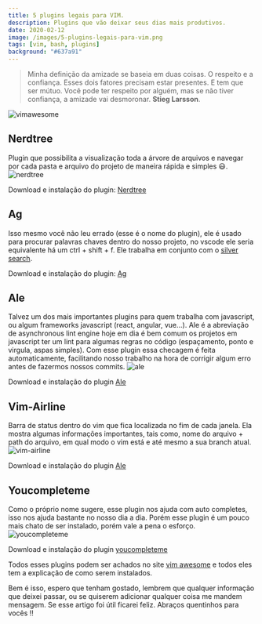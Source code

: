 ```yaml
---
title: 5 plugins legais para VIM.
description: Plugins que vão deixar seus dias mais produtivos.
date: 2020-02-12
image: /images/5-plugins-legais-para-vim.png
tags: [vim, bash, plugins]
background: "#637a91"
---
```


> Minha definição da amizade se baseia em duas coisas. O respeito e a confiança. Esses dois fatores precisam estar presentes. E tem que ser mútuo. Você pode ter respeito por alguém, mas se não tiver confiança, a amizade vai desmoronar. **Stieg Larsson**.

![vimawesome](/images/5-plugins-legais-para-vim.png)

## Nerdtree

Plugin que possibilita a visualização toda a árvore de arquivos e navegar por cada pasta e arquivo do projeto de maneira rápida e simples 😃.
![nerdtree](/images/nerdtree.png)

Download e instalação do plugin:
[Nerdtree](https://vimawesome.com/plugin/nerdtree-red)

## Ag

Isso mesmo você não leu errado (esse é o nome do plugin), ele é usado para procurar palavras chaves dentro do nosso projeto, no vscode ele seria equivalente há um ctrl + shift + f. Ele trabalha em conjunto com o [silver search](https://github.com/ggreer/the_silver_searcher).

Download e instalação do plugin: [Ag](https://vimawesome.com/plugin/ag-vim)

## Ale

Talvez um dos mais importantes plugins para quem trabalha com javascript, ou algum frameworks javascript (react, angular, vue…). Ale é a abreviação de asynchronous lint engine hoje em dia é bem comum os projetos em javascript ter um lint para algumas regras no código (espaçamento, ponto e virgula, aspas simples). Com esse plugin essa checagem é feita automaticamente, facilitando nosso trabalho na hora de corrigir algum erro antes de fazermos nossos commits.
![ale](/images/ale.gif)

Download e instalação do plugin [Ale](https://vimawesome.com/plugin/ale)

## Vim-Airline

Barra de status dentro do vim que fica localizada no fim de cada janela. Ela mostra algumas informações importantes, tais como, nome do arquivo + path do arquivo, em qual modo o vim está e até mesmo a sua branch atual.
![vim-airline](/images/vim-airline.gif)

Download e instalação do plugin [Ale](https://vimawesome.com/plugin/vim-airline-superman)

## Youcompleteme

Como o próprio nome sugere, esse plugin nos ajuda com auto completes, isso nos ajuda bastante no nosso dia a dia. Porém esse plugin é um pouco mais chato de ser instalado, porém vale a pena o esforço.
![youcompleteme](/images/youcompleteme.gif)

Download e instalação do plugin [youcompleteme](https://vimawesome.com/plugin/youcompleteme)

Todos esses plugins podem ser achados no site [vim awesome](https://vimawesome.com/) e todos eles tem a explicação de como serem instalados.

Bem é isso, espero que tenham gostado, lembrem que qualquer informação que deixei passar, ou se quiserem adicionar qualquer coisa me mandem mensagem. Se esse artigo foi útil ficarei feliz. Abraços quentinhos para vocês !!
